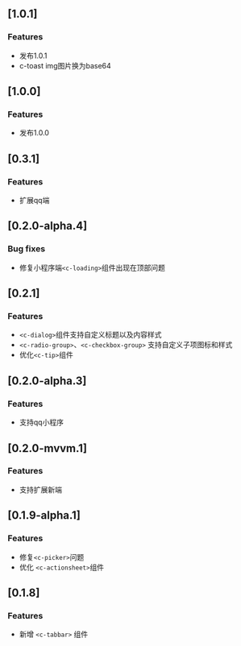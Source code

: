## [1.0.1]
### Features
- 发布1.0.1
- c-toast img图片换为base64

## [1.0.0]
### Features
- 发布1.0.0

## [0.3.1]
### Features
- 扩展qq端

## [0.2.0-alpha.4]
### Bug fixes
- 修复小程序端`<c-loading>`组件出现在顶部问题

## [0.2.1]
### Features
- `<c-dialog>`组件支持自定义标题以及内容样式
- `<c-radio-group>`、`<c-checkbox-group>` 支持自定义子项图标和样式
- 优化`<c-tip>`组件

## [0.2.0-alpha.3]
### Features
- 支持qq小程序


## [0.2.0-mvvm.1]
### Features
- 支持扩展新端

## [0.1.9-alpha.1]
### Features
- 修复`<c-picker>`问题
- 优化 `<c-actionsheet>`组件

## [0.1.8]
### Features
- 新增 `<c-tabbar>` 组件



